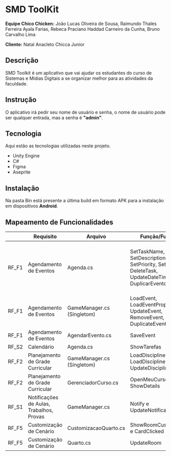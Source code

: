 # SMD ToolKit

**Equipe Chico Chicken:** João Lucas Oliveira de Sousa, Raimundo Thales Ferreira Ayala Farias, Rebeca Praciano Haddad Carneiro da Cunha, Bruno Carvalho Lima

**Cliente:** Natal Anacleto Chicca Junior


## Descrição

SMD Toolkit é um aplicativo que vai ajudar os estudantes do curso de Sistemas e Mídias Digitais a se organizar melhor para as atividades da faculdade.


## Instrução

O aplicativo irá pedir seu nome de usuário e senha, o nome de usuário pode ser qualquer entrada, mas a senha é **"admin"**.

## Tecnologia 
 
Aqui estão as tecnologias utilizadas neste projeto.
 
* Unity Engine
* C#
* Figma
* Aseprite


## Instalação
 
Na pasta Bin está presente a última build em formato APK para a instalação em dispositivos **Android**.

## Mapeamento de Funcionalidades


|        | Requisito                                | Arquivo                    | Função/Funções                                                                                     | Linhas                                 |
| ------ | ---------------------------------------- | -------------------------- | -------------------------------------------------------------------------------------------------- | -------------------------------------- |
| RF\_F1 | Agendamento de Eventos                   | Agenda.cs                  | SetTaskName, SetDescription, SetPriority, SetCategoria, DeleteTask, UpdateDateTime, DuplicarEvento | 353, 360, 367, 391, 400, 406, 432, 516 |
| RF\_F1 | Agendamento de Eventos                   | GameManager.cs (Singletom) | LoadEvent, LoadEventProperty, UpdateEvent, RemoveEvent, DuplicateEvent                             | 160, 172, 182, 193, 221                |
| RF\_F1 | Agendamento de Eventos                   | AgendarEvento.cs           | SaveEvent                                                                                          | 35                                     |
| RF\_S2 | Calendário                               | Agenda.cs                  | ShowTarefas                                                                                        | 105                                    |
| RF\_F2 | Planejamento de Grade Curricular         | GameManager.cs (Singletom) | LoadDisciplineProperty, LoadDiscipline, UpdateDiscipline                                           | 336, 345, 354                          |
| RF\_F2 | Planejamento de Grade Curricular         | GerenciadorCurso.cs        | OpenMeuCurso, ShowDetails                                                                          | 54, 149                                |
| RF\_S1 | Notificações de Aulas, Trabalhos, Provas | GameManager.cs             | Notify e UpdateNotifications                                                                       | 253 e 279                              |
| RF\_F5 | Customização de Cenário                  | CustomizacaoQuarto.cs      | ShowRoomCustomization e CardClicked                                                                | 42 e 186                               |
| RF\_F5 | Customização de Cenário                  | Quarto.cs                  | UpdateRoom                                                                                         | 32                                     |
